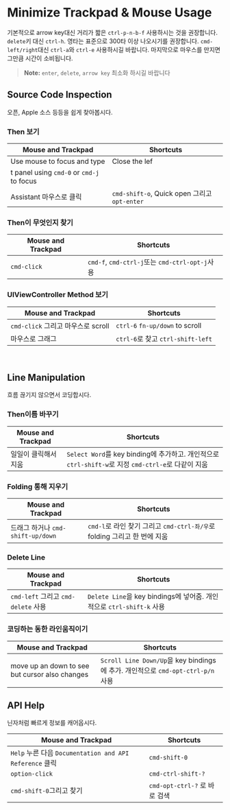 # Minimize Trackpad & Mouse Usage
기본적으로 arrow key대신 거리가 짧은 `ctrl-p-n-b-f` 사용하시는 것을 권장합니다. `delete`키 대신 `ctrl-h`. 영타는 표준으로 300타 이상 나오시기를 권장합니다. `cmd-left/right`대신 `ctrl-a`와 `ctrl-e` 사용하시길 바랍니다. 마지막으로 마우스를 만지면 그만큼 시간이 소비됩니다.

> **Note:** `enter`, `delete`, `arrow key` 최소화 하시길 바랍니다

## Source Code Inspection
오픈, Apple 소스 등등을  쉽게 찾아봅시다.

### Then 보기
| Mouse and Trackpad | Shortcuts |
| --- | --- |
| Use mouse to focus and type | Close the lef
t panel using `cmd-0` or `cmd-j` to focus |
| Assistant 마우스로 클릭 | `cmd-shift-o`, Quick open 그리고 `opt-enter` |

### Then이 무엇인지 찾기
| Mouse and Trackpad | Shortcuts |
| --- | --- |
| `cmd-click` | `cmd-f`, `cmd-ctrl-j`또는  `cmd-ctrl-opt-j`사용 |

### UIViewController Method 보기
| Mouse and Trackpad | Shortcuts |
| --- | --- |
| `cmd-click` 그리고 마우스로 scroll | `ctrl-6` `fn-up/down` to scroll |
| 마우스로 그래그 | `ctrl-6`로 찾고 `ctrl-shift-left` |  

<br>

## Line Manipulation
흐름 끊기지 않으면서 코딩합시다.

### Then이름 바꾸기
| Mouse and Trackpad | Shortcuts |
| --- | --- |
| 일일이 클릭해서 지움 | `Select Word`를 key binding에 추가하고. 개인적으로 `ctrl-shift-w`로 지정 `cmd-ctrl-e`로 다같이 지움  |

### Folding 통해 지우기
| Mouse and Trackpad | Shortcuts |
| --- | --- |
| 드래그 하거나 `cmd-shift-up/down` | `cmd-l`로 라인 찾기 그리고 `cmd-ctrl-좌/우`로 folding 그리고 한 번에 지움 |

### Delete Line
| Mouse and Trackpad | Shortcuts |
| --- | --- |
| `cmd-left` 그리고 `cmd-delete` 사용 | `Delete Line`을 key bindings에 넣어줌. 개인적으로  `ctrl-shift-k` 사용 |


### 코딩하는 동한 라인움직이기
| Mouse and Trackpad | Shortcuts |
| --- | --- |
| move up an down to see but cursor also changes | `Scroll Line Down/Up`을  key bindings 에 추가. 개인적으로 `cmd-opt-ctrl-p/n`사용 |  


## API Help
닌자처럼 빠르게 정보를 캐어옵시다.

| Mouse and Trackpad | Shortcuts |
| --- | --- |
| `Help` 누른 다음 `Documentation and API Reference`  클릭  | `cmd-shift-0` |
| `option-click` | `cmd-ctrl-shift-?` |
| `cmd-shift-0`그리고 찾기 | `cmd-opt-ctrl-?` 로 바로 검색 |


